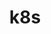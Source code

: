 ---
title: "k8s"
layout: category
permalink: /categories/k8s/
author_profile: true
taxonomy: k8s
sidebar:
  nav: "categories"
---